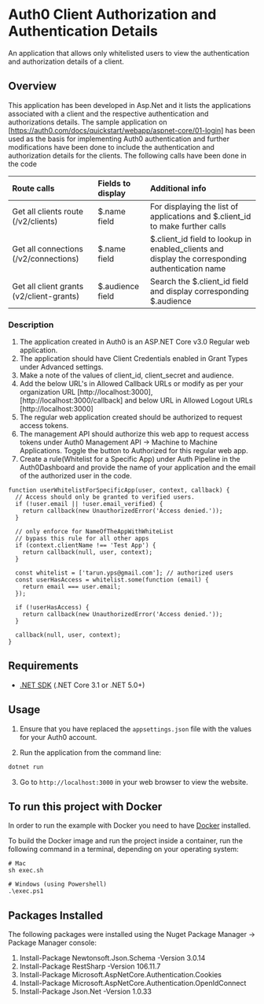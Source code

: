 # Auth0 Client Authorization and Authentication Details 

An application that allows only whitelisted users to view the authentication and authorization details of a client.

## Overview

This application has been developed in Asp.Net and it lists the applications associated with a client and the respective authentication and authorizations details.
The sample application on [https://auth0.com/docs/quickstart/webapp/aspnet-core/01-login] has been used as the basis for implementing Auth0 authentication and further modifications have been done to include the authentication and authorization details for the clients.
The following calls have been done in the code

| Route calls      						       | Fields to display| Additional info  |
|:-----------------------------------------|:-----------------|:--------------------------------------------------------------------------------------------------|
| Get all clients route (/v2/clients)      | $.name field     | For displaying the list of applications and $.client_id to make further calls                     |
| Get all connections (/v2/connections)    | $.name field     | $.client_id field to lookup in enabled_clients  and display the corresponding authentication name |
| Get all client grants (v2/client-grants) | $.audience field | Search the $.client_id field and display corresponding $.audience                                 |

### Description

1. The application created in Auth0 is an ASP.NET Core v3.0 Regular web application.
2. The application should have Client Credentials enabled in Grant Types under Advanced settings.
3. Make a note of the values of client_id, client_secret and audience.
4. Add the below URL's in Allowed Callback URLs or modify as per your organization URL
   [http://localhost:3000], [http://localhost:3000/callback]
   and below URL in Allowed Logout URLs
   [http://localhost:3000]
5. The regular web application created should be authorized to request access tokens. 
6. The management API should authorize this web app to request access tokens under Auth0 Management API -> Machine to Machine Applications. Toggle the button to Authorized for this regular web app.
7. Create a rule(Whitelist for a Specific App) under Auth Pipeline in the Auth0Dashboard and provide the name of your application and the email of the authorized user in the code.

```
function userWhitelistForSpecificApp(user, context, callback) {
  // Access should only be granted to verified users.
  if (!user.email || !user.email_verified) {
    return callback(new UnauthorizedError('Access denied.'));
  }

  // only enforce for NameOfTheAppWithWhiteList
  // bypass this rule for all other apps
  if (context.clientName !== 'Test App') {
    return callback(null, user, context);
  }

  const whitelist = ['tarun.yps@gmail.com']; // authorized users
  const userHasAccess = whitelist.some(function (email) {
    return email === user.email;
  });

  if (!userHasAccess) {
    return callback(new UnauthorizedError('Access denied.'));
  }

  callback(null, user, context);
}
```

## Requirements

- [.NET SDK](https://dotnet.microsoft.com/download) (.NET Core 3.1 or .NET 5.0+)

## Usage

1. Ensure that you have replaced the `appsettings.json` file with the values for your Auth0 account. 

2. Run the application from the command line:

```bash
dotnet run
```

3. Go to `http://localhost:3000` in your web browser to view the website. 

## To run this project with Docker

In order to run the example with Docker you need to have [Docker](https://docker.com/products/docker-desktop) installed.

To build the Docker image and run the project inside a container, run the following command in a terminal, depending on your operating system:

```
# Mac
sh exec.sh

# Windows (using Powershell)
.\exec.ps1
```

## Packages Installed
The following packages were installed using the Nuget Package Manager -> Package Manager console:
1. Install-Package Newtonsoft.Json.Schema -Version 3.0.14
2. Install-Package RestSharp -Version 106.11.7
3. Install-Package Microsoft.AspNetCore.Authentication.Cookies
4. Install-Package Microsoft.AspNetCore.Authentication.OpenIdConnect
5. Install-Package Json.Net -Version 1.0.33
